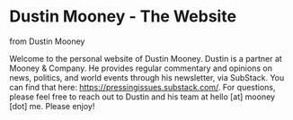 # Dustin Mooney - The Website
from Dustin Mooney

Welcome to the personal website of Dustin Mooney. Dustin is a partner at Mooney & Company. He provides regular commentary and opinions on news, politics, and world events through his newsletter, via SubStack. You can find that here: https://pressingissues.substack.com/. For questions, please feel free to reach out to Dustin and his team at <bold>hello [at] mooney [dot] me</bold>. Please enjoy! 
